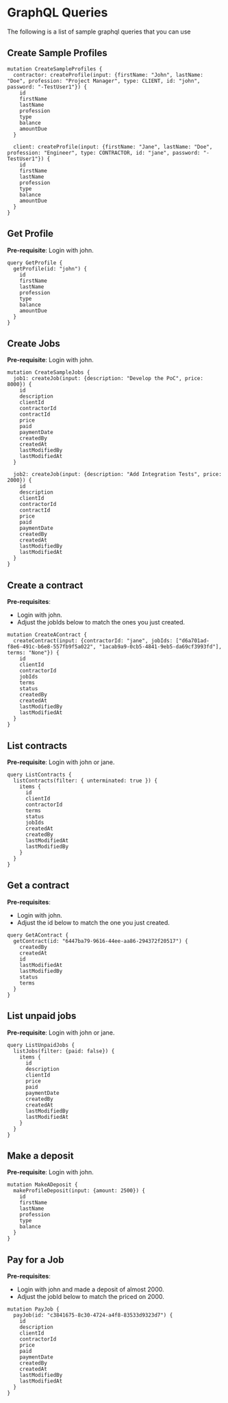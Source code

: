 # GraphQL Queries

The following is a list of sample graphql queries that you can use

## Create Sample Profiles
```
mutation CreateSampleProfiles {
  contractor: createProfile(input: {firstName: "John", lastName: "Doe", profession: "Project Manager", type: CLIENT, id: "john", password: "-TestUser1"}) {
    id
    firstName
    lastName
    profession
    type
    balance
    amountDue
  }

  client: createProfile(input: {firstName: "Jane", lastName: "Doe", profession: "Engineer", type: CONTRACTOR, id: "jane", password: "-TestUser1"}) {
    id
    firstName
    lastName
    profession
    type
    balance
    amountDue
  }
}
```

## Get Profile
**Pre-requisite**: Login with john.
```
query GetProfile {
  getProfile(id: "john") {
    id
    firstName
    lastName
    profession
    type
    balance
    amountDue
  }
}
```

## Create Jobs
**Pre-requisite**: Login with john.
```
mutation CreateSampleJobs {
  job1: createJob(input: {description: "Develop the PoC", price: 8000}) {
    id
    description
    clientId
    contractorId
    contractId
    price
    paid
    paymentDate
    createdBy
    createdAt
    lastModifiedBy
    lastModifiedAt
  }

  job2: createJob(input: {description: "Add Integration Tests", price: 2000}) {
    id
    description
    clientId
    contractorId
    contractId
    price
    paid
    paymentDate
    createdBy
    createdAt
    lastModifiedBy
    lastModifiedAt
  }
}
```

## Create a contract
**Pre-requisites**:
* Login with john.
* Adjust the jobIds below to match the ones you just created.
```
mutation CreateAContract {
  createContract(input: {contractorId: "jane", jobIds: ["d6a701ad-f8e6-491c-b6e8-557fb9f5a022", "1acab9a9-0cb5-4841-9eb5-da69cf3993fd"], terms: "None"}) {
    id
    clientId
    contractorId
    jobIds
    terms
    status
    createdBy
    createdAt
    lastModifiedBy
    lastModifiedAt
  }
}
```

## List contracts
**Pre-requisite**: Login with john or jane.
```
query ListContracts {
  listContracts(filter: { unterminated: true }) {
    items {
      id
      clientId
      contractorId
      terms
      status
      jobIds
      createdAt
      createdBy
      lastModifiedAt
      lastModifiedBy
    }
  }
}
```

## Get a contract
**Pre-requisites**:
* Login with john.
* Adjust the id below to match the one you just created.
```
query GetAContract {
  getContract(id: "6447ba79-9616-44ee-aa86-294372f20517") {
    createdBy
    createdAt
    id
    lastModifiedAt
    lastModifiedBy
    status
    terms
  }
}
```

## List unpaid jobs
**Pre-requisite**: Login with john or jane.
```
query ListUnpaidJobs {
  listJobs(filter: {paid: false}) {
    items {
      id
      description
      clientId
      price
      paid
      paymentDate
      createdBy
      createdAt
      lastModifiedBy
      lastModifiedAt
    }
  }
}
```

## Make a deposit
**Pre-requisite**: Login with john.
```
mutation MakeADeposit {
  makeProfileDeposit(input: {amount: 2500}) {
    id
    firstName
    lastName
    profession
    type
    balance
  }
}
```

## Pay for a Job
**Pre-requisites**:
* Login with john and made a deposit of almost 2000.
* Adjust the jobId below to match the priced on 2000.
```
mutation PayJob {
  payJob(id: "c3841675-8c30-4724-a4f8-83533d9323d7") {
    id
    description
    clientId
    contractorId
    price
    paid
    paymentDate
    createdBy
    createdAt
    lastModifiedBy
    lastModifiedAt
  }
}
```